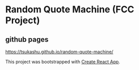 # Random Quote Machine (FCC Project)

## github pages

https://tsukashu.github.io/random-quote-machine/


This project was bootstrapped with [Create React App](https://github.com/facebook/create-react-app).

